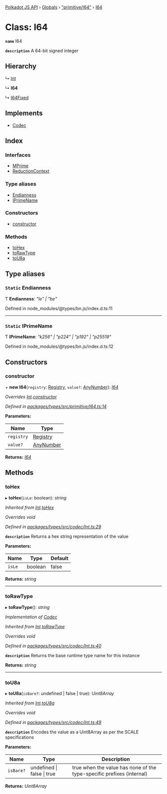 [Polkadot JS API](../README.md) › [Globals](../globals.md) › ["primitive/I64"](../modules/_primitive_i64_.md) › [I64](_primitive_i64_.i64.md)

# Class: I64

**`name`** I64

**`description`** 
A 64-bit signed integer

## Hierarchy

  ↳ [Int](_codec_int_.int.md)

  ↳ **I64**

  ↳ [I64Fixed](_primitive_i64fixed_.i64fixed.md)

## Implements

* [Codec](../interfaces/_types_.codec.md)

## Index

### Interfaces

* [MPrime](../interfaces/_primitive_i64_.i64.mprime.md)
* [ReductionContext](../interfaces/_primitive_i64_.i64.reductioncontext.md)

### Type aliases

* [Endianness](_primitive_i64_.i64.md#static-endianness)
* [IPrimeName](_primitive_i64_.i64.md#static-iprimename)

### Constructors

* [constructor](_primitive_i64_.i64.md#constructor)

### Methods

* [toHex](_primitive_i64_.i64.md#tohex)
* [toRawType](_primitive_i64_.i64.md#torawtype)
* [toU8a](_primitive_i64_.i64.md#tou8a)

## Type aliases

### `Static` Endianness

Ƭ **Endianness**: *"le" | "be"*

Defined in node_modules/@types/bn.js/index.d.ts:11

___

### `Static` IPrimeName

Ƭ **IPrimeName**: *"k256" | "p224" | "p192" | "p25519"*

Defined in node_modules/@types/bn.js/index.d.ts:12

## Constructors

###  constructor

\+ **new I64**(`registry`: [Registry](../interfaces/_types_.registry.md), `value?`: [AnyNumber](../modules/_types_.md#anynumber)): *[I64](_primitive_i64_.i64.md)*

*Overrides [Int](_codec_int_.int.md).[constructor](_codec_int_.int.md#constructor)*

*Defined in [packages/types/src/primitive/I64.ts:14](https://github.com/polkadot-js/api/blob/a9211690be/packages/types/src/primitive/I64.ts#L14)*

**Parameters:**

Name | Type |
------ | ------ |
`registry` | [Registry](../interfaces/_types_.registry.md) |
`value?` | [AnyNumber](../modules/_types_.md#anynumber) |

**Returns:** *[I64](_primitive_i64_.i64.md)*

## Methods

###  toHex

▸ **toHex**(`isLe`: boolean): *string*

*Inherited from [Int](_codec_int_.int.md).[toHex](_codec_int_.int.md#tohex)*

*Overrides void*

*Defined in [packages/types/src/codec/Int.ts:29](https://github.com/polkadot-js/api/blob/a9211690be/packages/types/src/codec/Int.ts#L29)*

**`description`** Returns a hex string representation of the value

**Parameters:**

Name | Type | Default |
------ | ------ | ------ |
`isLe` | boolean | false |

**Returns:** *string*

___

###  toRawType

▸ **toRawType**(): *string*

*Implementation of [Codec](../interfaces/_types_.codec.md)*

*Inherited from [Int](_codec_int_.int.md).[toRawType](_codec_int_.int.md#torawtype)*

*Overrides void*

*Defined in [packages/types/src/codec/Int.ts:40](https://github.com/polkadot-js/api/blob/a9211690be/packages/types/src/codec/Int.ts#L40)*

**`description`** Returns the base runtime type name for this instance

**Returns:** *string*

___

###  toU8a

▸ **toU8a**(`isBare?`: undefined | false | true): *Uint8Array*

*Inherited from [Int](_codec_int_.int.md).[toU8a](_codec_int_.int.md#tou8a)*

*Overrides void*

*Defined in [packages/types/src/codec/Int.ts:49](https://github.com/polkadot-js/api/blob/a9211690be/packages/types/src/codec/Int.ts#L49)*

**`description`** Encodes the value as a Uint8Array as per the SCALE specifications

**Parameters:**

Name | Type | Description |
------ | ------ | ------ |
`isBare?` | undefined &#124; false &#124; true | true when the value has none of the type-specific prefixes (internal)  |

**Returns:** *Uint8Array*
